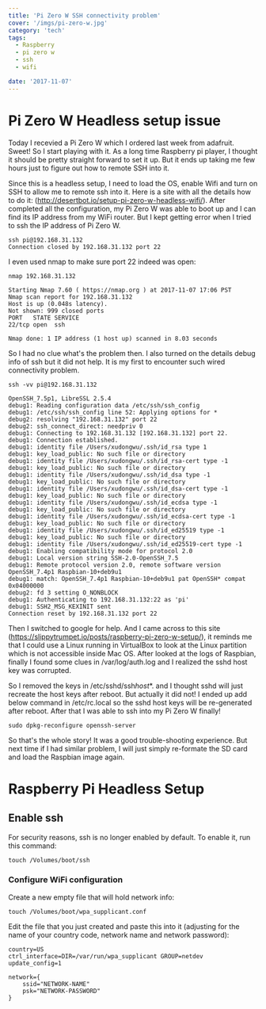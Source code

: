 ```yaml
---
title: 'Pi Zero W SSH connectivity problem'
cover: '/imgs/pi-zero-w.jpg'
category: 'tech'
tags:
  - Raspberry
  - pi zero w
  - ssh
  - wifi

date: '2017-11-07'
---
```


# Pi Zero W Headless setup issue

Today I recevied a Pi Zero W which I ordered last week from adafruit. Sweet! So I start playing with it. As a long time Raspberry pi player, I thought it should be pretty straight forward to set it up. But it ends up taking me few hours just to figure out how to remote SSH into it.

Since this is a headless setup, I need to load the OS, enable Wifi and turn on SSH to allow me to remote ssh into it. Here is a site with all the details how to do it: (http://desertbot.io/setup-pi-zero-w-headless-wifi/). After completed all the configuration, my Pi Zero W was able to boot up and I can find its IP address from my WiFi router. But I kept getting error when I tried to ssh the IP address of Pi Zero W.

```
ssh pi@192.168.31.132
Connection closed by 192.168.31.132 port 22
```

I even used nmap to make sure port 22 indeed was open:

```
nmap 192.168.31.132

Starting Nmap 7.60 ( https://nmap.org ) at 2017-11-07 17:06 PST
Nmap scan report for 192.168.31.132
Host is up (0.048s latency).
Not shown: 999 closed ports
PORT   STATE SERVICE
22/tcp open  ssh

Nmap done: 1 IP address (1 host up) scanned in 8.03 seconds
```

So I had no clue what's the problem then. I also turned on the details debug info of ssh but it did not help. It is my first to encounter such wired connectivity problem.

```
ssh -vv pi@192.168.31.132

OpenSSH_7.5p1, LibreSSL 2.5.4
debug1: Reading configuration data /etc/ssh/ssh_config
debug1: /etc/ssh/ssh_config line 52: Applying options for *
debug2: resolving "192.168.31.132" port 22
debug2: ssh_connect_direct: needpriv 0
debug1: Connecting to 192.168.31.132 [192.168.31.132] port 22.
debug1: Connection established.
debug1: identity file /Users/xudongwu/.ssh/id_rsa type 1
debug1: key_load_public: No such file or directory
debug1: identity file /Users/xudongwu/.ssh/id_rsa-cert type -1
debug1: key_load_public: No such file or directory
debug1: identity file /Users/xudongwu/.ssh/id_dsa type -1
debug1: key_load_public: No such file or directory
debug1: identity file /Users/xudongwu/.ssh/id_dsa-cert type -1
debug1: key_load_public: No such file or directory
debug1: identity file /Users/xudongwu/.ssh/id_ecdsa type -1
debug1: key_load_public: No such file or directory
debug1: identity file /Users/xudongwu/.ssh/id_ecdsa-cert type -1
debug1: key_load_public: No such file or directory
debug1: identity file /Users/xudongwu/.ssh/id_ed25519 type -1
debug1: key_load_public: No such file or directory
debug1: identity file /Users/xudongwu/.ssh/id_ed25519-cert type -1
debug1: Enabling compatibility mode for protocol 2.0
debug1: Local version string SSH-2.0-OpenSSH_7.5
debug1: Remote protocol version 2.0, remote software version OpenSSH_7.4p1 Raspbian-10+deb9u1
debug1: match: OpenSSH_7.4p1 Raspbian-10+deb9u1 pat OpenSSH* compat 0x04000000
debug2: fd 3 setting O_NONBLOCK
debug1: Authenticating to 192.168.31.132:22 as 'pi'
debug1: SSH2_MSG_KEXINIT sent
Connection reset by 192.168.31.132 port 22
```

Then I switched to google for help. And I came across to this site (https://slippytrumpet.io/posts/raspberry-pi-zero-w-setup/), it reminds me that I could use a Linux running in VirtualBox to look at the Linux partition which is not accessible inside Mac OS. After looked at the logs of Raspbian, finally I found some clues in /var/log/auth.log and I realized the sshd host key was corrupted.

So I removed the keys in /etc/sshd/ssh*host*\*. and I thought sshd will just recreate the host keys after reboot. But actually it did not! I ended up add below command in /etc/rc.local so the sshd host keys will be re-generated after reboot. After that I was able to ssh into my Pi Zero W finally!

```
sudo dpkg-reconfigure openssh-server
```

So that's the whole story! It was a good trouble-shooting experience. But next time if I had similar problem, I will just simply re-formate the SD card and load the Raspbian image again.

# Raspberry Pi Headless Setup

## Enable ssh

For security reasons, ssh is no longer enabled by default. To enable it, run this command:

```
touch /Volumes/boot/ssh
```

### Configure WiFi configuration

Create a new empty file that will hold network info:

```
touch /Volumes/boot/wpa_supplicant.conf
```

Edit the file that you just created and paste this into it (adjusting for the name of your country code, network name and network password):

```
country=US
ctrl_interface=DIR=/var/run/wpa_supplicant GROUP=netdev
update_config=1

network={
    ssid="NETWORK-NAME"
    psk="NETWORK-PASSWORD"
}
```
